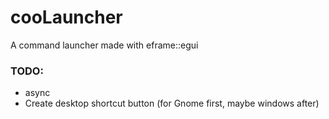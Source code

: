 # cooLauncher

A command launcher made with eframe::egui

### TODO:
 - async
 - Create desktop shortcut button (for Gnome first, maybe windows after)